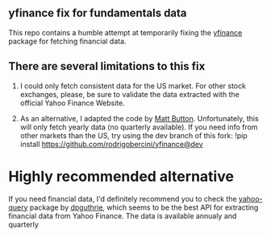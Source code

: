 ## yfinance fix for fundamentals data

This repo contains a humble attempt at temporarily fixing the [yfinance](https://github.com/ranaroussi/yfinance) package for fetching financial data.

## There are several limitations to this fix

1) I could only fetch consistent data for the US market. For other stock exchanges, please, be sure to validate the data extracted with the official Yahoo Finance Website.

2) As an alternative, I adapted the code by [Matt Button](https://www.mattbutton.com/2019/01/24/how-to-scrape-yahoo-finance-and-extract-fundamental-stock-market-data-using-python-lxml-and-pandas/). Unfortunately, this will only fetch yearly data (no quarterly available). If you need info from other markets than the US, try using the dev branch of this fork:
!pip install https://github.com/rodrigobercini/yfinance@dev

# Highly recommended alternative
If you need financial data, I'd definitely recommend you to check the [yahoo-query](https://github.com/dpguthrie/yahooquery) package by [dpguthrie](https://github.com/dpguthrie/), which seems to be the best API for extracting financial data from Yahoo Finance. The data is available annualy and quarterly

